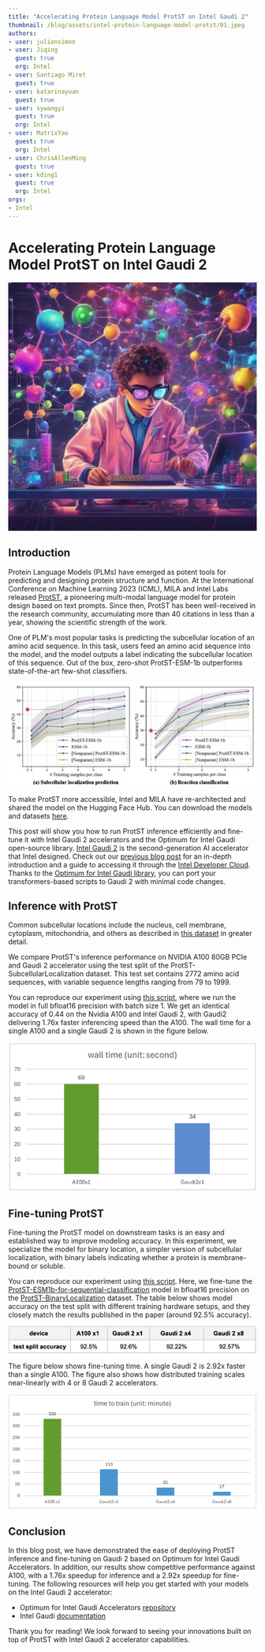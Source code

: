 ```yaml
---
title: "Accelerating Protein Language Model ProtST on Intel Gaudi 2"
thumbnail: /blog/assets/intel-protein-language-model-protst/01.jpeg
authors:
- user: juliensimon
- user: Jiqing
  guest: true
  org: Intel
- user: Santiago Miret
  guest: true
- user: katarinayuan
  guest: true
- user: sywangyi
  guest: true
  org: Intel
- user: MatrixYao
  guest: true
  org: Intel
- user: ChrisAllenMing
  guest: true
- user: kding1
  guest: true
  org: Intel
orgs:
- Intel
---
```

# Accelerating Protein Language Model ProtST on Intel Gaudi 2

<p align="center">
 <img src="assets/intel-protein-language-model-protst/01.jpeg" alt="A teenage scientist creating molecules with computers and artificial intelligence" width="512"><br>
</p>

## Introduction

Protein Language Models (PLMs) have emerged as potent tools for predicting and designing protein structure and function. At the International Conference on Machine Learning 2023 (ICML), MILA and Intel Labs released [ProtST](https://proceedings.mlr.press/v202/xu23t.html), a pioneering multi-modal language model for protein design based on text prompts. Since then, ProtST has been well-received in the research community, accumulating more than 40 citations in less than a year, showing the scientific strength of the work.

One of PLM's most popular tasks is predicting the subcellular location of an amino acid sequence. In this task, users feed an amino acid sequence into the model, and the model outputs a label indicating the subcellular location of this sequence. Out of the box, zero-shot ProtST-ESM-1b outperforms state-of-the-art few-shot classifiers.

<kbd>
  <img src="assets/intel-protein-language-model-protst/02.png">
</kbd>

To make ProtST more accessible, Intel and MILA have re-architected and shared the model on the Hugging Face Hub. You can download the models and datasets [here](https://huggingface.co/mila-intel). 

This post will show you how to run ProtST inference efficiently and fine-tune it with Intel Gaudi 2 accelerators and the Optimum for Intel Gaudi open-source library. [Intel Gaudi 2](https://habana.ai/products/gaudi2/) is the second-generation AI  accelerator that Intel designed. Check out our [previous blog post](https://huggingface.co/blog/habana-gaudi-2-bloom#habana-gaudi2) for an in-depth introduction and a guide to accessing it through the [Intel Developer Cloud](https://cloud.intel.com). Thanks to the [Optimum for Intel Gaudi library](https://github.com/huggingface/optimum-habana), you can port your transformers-based scripts to Gaudi 2 with minimal code changes.

## Inference with ProtST

Common subcellular locations include the nucleus, cell membrane, cytoplasm, mitochondria, and others as described in [this dataset](https://huggingface.co/datasets/mila-intel/subloc_template) in greater detail.

We compare ProtST's inference performance on NVIDIA A100 80GB PCIe and Gaudi 2 accelerator using the test split of the ProtST-SubcellularLocalization dataset. This test set contains 2772 amino acid sequences, with variable sequence lengths ranging from 79 to 1999.

You can reproduce our experiment using [this script](https://github.com/huggingface/optimum-habana/tree/main/examples/protein-folding#single-hpu-inference-for-zero-shot-evaluation), where we run the model in full bfloat16 precision with batch size 1. We get an identical accuracy of 0.44 on the Nvidia A100 and Intel Gaudi 2, with Gaudi2 delivering 1.76x faster inferencing speed than the A100. The wall time for a single A100 and a single Gaudi 2 is shown in the figure below. 

<kbd>
  <img src="assets/intel-protein-language-model-protst/03.png">
</kbd>

## Fine-tuning ProtST

Fine-tuning the ProtST model on downstream tasks is an easy and established way to improve modeling accuracy. In this experiment, we specialize the model for binary location, a simpler version of subcellular localization, with binary labels indicating whether a protein is membrane-bound or soluble.

You can reproduce our experiment using [this script](https://github.com/huggingface/optimum-habana/tree/main/examples/protein-folding#multi-hpu-finetune-for-sequence-classification-task). Here, we fine-tune the [ProtST-ESM1b-for-sequential-classification](https://huggingface.co/mila-intel/protst-esm1b-for-sequential-classification) model in bfloat16 precision on the [ProtST-BinaryLocalization](https://huggingface.co/datasets/mila-intel/ProtST-BinaryLocalization) dataset.  The table below shows model accuracy on the test split with different training hardware setups, and they closely match the results published in the paper (around 92.5% accuracy).

<kbd>
  <img src="assets/intel-protein-language-model-protst/04.png">
</kbd>

The figure below shows fine-tuning time. A single Gaudi 2 is 2.92x faster than a single A100. The figure also shows how distributed training scales near-linearly with 4 or 8 Gaudi 2 accelerators.

<kbd>
  <img src="assets/intel-protein-language-model-protst/05.png">
</kbd>

## Conclusion

In this blog post, we have demonstrated the ease of deploying ProtST inference and fine-tuning on Gaudi 2 based on Optimum for Intel Gaudi Accelerators. In addition, our results show competitive performance against A100, with a 1.76x speedup for inference and a 2.92x speedup for fine-tuning.
The following resources will help you get started with your models on the Intel Gaudi 2 accelerator:

* Optimum for Intel Gaudi Accelerators [repository](https://github.com/huggingface/optimum-habana)
* Intel Gaudi [documentation](https://docs.habana.ai/en/latest/index.html) 


Thank you for reading! We look forward to seeing your innovations built on top of ProtST with Intel Gaudi 2 accelerator capabilities.

